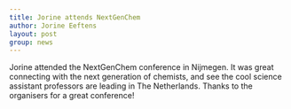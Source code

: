 ```yaml
---
title: Jorine attends NextGenChem
author: Jorine Eeftens
layout: post
group: news
---
```


Jorine attended the NextGenChem conference in Nijmegen. It was great connecting with the next generation of chemists, and see the cool science assistant professors are leading in The Netherlands. Thanks to the organisers for a great conference!
